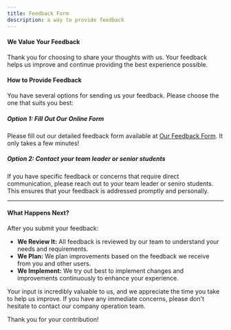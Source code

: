 ```yaml
---
title: Feedback Form
description: a way to provide feedback
---
```


#### We Value Your Feedback

Thank you for choosing to share your thoughts with us. Your feedback helps us improve and continue
providing the best experience possible.

#### How to Provide Feedback

You have several options for sending us your feedback. Please choose the one that suits you best:

##### Option 1: Fill Out Our Online Form

Please fill out our detailed feedback form available at [Our Feedback Form](link). It only takes a
few minutes!

##### Option 2: Contact your team leader or senior students

If you have specific feedback or concerns that require direct communication, please reach out to
your team leader or seniro students. This ensures that your feedback is addressed promptly and
personally.

---

#### What Happens Next?

After you submit your feedback:

- **We Review It:** All feedback is reviewed by our team to understand your needs and requirements.
- **We Plan:** We plan improvements based on the feedback we receive from you and other users.
- **We Implement:** We try out best to implement changes and improvements continuously to enhance
  your experience.

Your input is incredibly valuable to us, and we appreciate the time you take to help us improve. If
you have any immediate concerns, please don't hesitate to contact our company operation team.

Thank you for your contribution!
